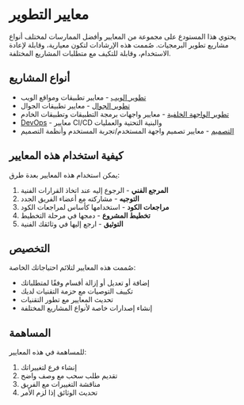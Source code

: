 # معايير التطوير

يحتوي هذا المستودع على مجموعة من المعايير وأفضل الممارسات لمختلف أنواع مشاريع تطوير البرمجيات. صُممت هذه الإرشادات لتكون معيارية، وقابلة لإعادة الاستخدام، وقابلة للتكيف مع متطلبات المشاريع المختلفة.

## أنواع المشاريع

- [تطوير الويب](web/README.md) - معايير تطبيقات ومواقع الويب
- [تطوير الجوال](mobile/README.md) - معايير تطبيقات الجوال
- [تطوير الواجهة الخلفية](backend/README.md) - معايير واجهات برمجة التطبيقات وتطبيقات الخادم
- [DevOps](devops/README.md) - معايير CI/CD والبنية التحتية والعمليات
- [التصميم](design/README.md) - معايير تصميم واجهة المستخدم/تجربة المستخدم وأنظمة التصميم

## كيفية استخدام هذه المعايير

يمكن استخدام هذه المعايير بعدة طرق:

1. **المرجع الفني** - الرجوع إليه عند اتخاذ القرارات الفنية
2. **التوجيه** - مشاركته مع أعضاء الفريق الجدد
3. **مراجعات الكود** - استخدامها كأساس لمراجعات الكود
4. **تخطيط المشروع** - دمجها في مرحلة التخطيط
5. **التوثيق** - ارجع إليها في وثائقك الفنية

## التخصيص

صُممت هذه المعايير لتلائم احتياجاتك الخاصة:

- إضافة أو تعديل أو إزالة أقسام وفقًا لمتطلباتك
- تكييف التوصيات مع حزمة التقنيات لديك
- تحديث المعايير مع تطور التقنيات
- إنشاء إصدارات خاصة لأنواع المشاريع المختلفة

## المساهمة

للمساهمة في هذه المعايير:

1. إنشاء فرع لتغييراتك
2. تقديم طلب سحب مع وصف واضح
3. مناقشة التغييرات مع الفريق
4. تحديث الوثائق إذا لزم الأمر